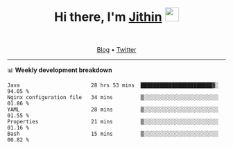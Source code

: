 <h1 align="center">Hi there, I'm <a href="https://jithset.github.io/" target="_blank">Jithin</a> <img
src="https://github.com/blackcater/blackcater/raw/main/images/Hi.gif" height="32" /></h1>

<br />

<p align="center">
  <a href="https://jithset.github.io">Blog</a> •
  <a href="https://twitter.com/jithset">Twitter</a>
</p>

---

📊 **Weekly development breakdown**

<!--START_SECTION:waka-->
```text
Java                       28 hrs 53 mins  ███████████████████████▓░   94.05 % 
Nginx configuration file   34 mins         ▒░░░░░░░░░░░░░░░░░░░░░░░░   01.86 % 
YAML                       28 mins         ▒░░░░░░░░░░░░░░░░░░░░░░░░   01.55 % 
Properties                 21 mins         ▒░░░░░░░░░░░░░░░░░░░░░░░░   01.16 % 
Bash                       15 mins         ▒░░░░░░░░░░░░░░░░░░░░░░░░   00.82 % 
```
<!--END_SECTION:waka-->

